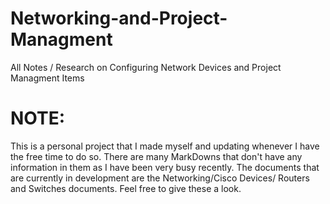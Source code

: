 # Networking-and-Project-Managment
All Notes / Research on Configuring Network Devices and Project Managment Items

# NOTE: 

This is a personal project that I made myself and updating whenever I have the free time to do so. There are many MarkDowns that don't have any information in them as I have been very busy recently. The documents that are currently in development are the Networking/Cisco Devices/ Routers and Switches documents. Feel free to give these a look.
